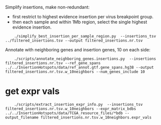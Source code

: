 

Simplify insertions, make non-redundant:

- first restrict to highest evidence insertion per virus breakpoint group.
- then each sample and within 1Mb region, select the single highest evidence insertion.

```
    ./simplify_best_insertion_per_sample_region.py  --insertions_tsv ../filtered_insertions.tsv --output filtered_insertions.nr.tsv
```


Annotate with neighboring genes and insertion genes, 10 on each side:

```
    ./scripts/annotate_neighboring_genes.insertions.py  --insertions filtered_insertions.nr.tsv --ref_gene_spans ../../InsertionHotspots/data/ref_annot.gtf.gene_spans.hg38 --output filtered_insertions.nr.tsv.w_10neighbors --num_genes_include 10
```


# get expr vals

```
    ./scripts/extract_insertion_expr_info.py  --insertions_tsv filtered_insertions.nr.tsv.w_10neighbors --expr_matrix_bdbs ../../InsertionHotspots/data/TCGA_resource_files/*bdb --output_filename filtered_insertions.nr.tsv.w_10neighbors.expr_vals

```


    
